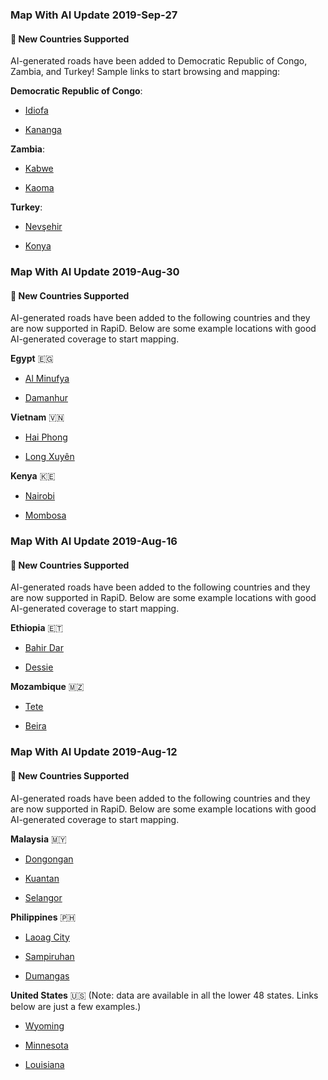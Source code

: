 ### Map With AI Update 2019-Sep-27

#### :tada: New Countries Supported

AI-generated roads have been added to Democratic Republic of Congo, Zambia, and Turkey! Sample links to start browsing and mapping:

**Democratic Republic of Congo**:

* [Idiofa](https://mapwith.ai/rapid#background=Maxar-FB&disable_features=boundaries&map=16.10/-4.96569/19.56986)

* [Kananga](https://mapwith.ai/rapid#background=Maxar-FB&disable_features=boundaries&map=17.00/-5.91754/22.43409)

**Zambia**:

* [Kabwe](https://mapwith.ai/rapid#background=Maxar-FB&disable_features=boundaries&map=16.00/-14.4705/28.4376)

* [Kaoma](https://mapwith.ai/rapid#background=Maxar-FB&disable_features=boundaries&map=16.00/-14.8122/24.7940)

**Turkey**:

* [Nevşehir](https://mapwith.ai/rapid#background=Maxar-FB&disable_features=boundaries&map=17.00/38.62613/34.71397)

* [Konya](https://mapwith.ai/rapid#background=Maxar-FB&disable_features=boundaries&map=16.16/38.03435/33.07530)

### Map With AI Update 2019-Aug-30

#### :tada: New Countries Supported

AI-generated roads have been added to the following countries and they are now supported in RapiD. Below are some example locations with good AI-generated coverage to start mapping.

**Egypt** :egypt:

* [Al Minufya](https://mapwith.ai/rapid#background=Maxar-FB&disable_features=boundaries&id=w94172900&map=16.70/30.55540/31.01368)

* [Damanhur](https://mapwith.ai/rapid#background=Maxar-FB&disable_features=boundaries&id=n299499376&map=16.49/31.03644/30.46920)

**Vietnam** :vietnam:

* [Hai Phong](https://mapwith.ai/rapid#background=Maxar-FB&disable_features=boundaries&map=16.00/20.8910/106.6702)

* [Long Xuyên](https://mapwith.ai/rapid#background=Maxar-FB&disable_features=boundaries&map=16.03/10.36448/105.43923)

**Kenya** :kenya:

* [Nairobi](https://mapwith.ai/rapid#background=Maxar-FB&disable_features=boundaries&map=13.07/-1.2387/36.8042)

* [Mombosa](https://mapwith.ai/rapid#background=Maxar-FB&disable_features=boundaries&map=16.00/-4.05437/39.66727)

### Map With AI Update 2019-Aug-16

#### :tada: New Countries Supported

AI-generated roads have been added to the following countries and they are now supported in RapiD. Below are some example locations with good AI-generated coverage to start mapping.

**Ethiopia** :ethiopia:

* [Bahir Dar](https://mapwith.ai/rapid#background=Maxar-FB&disable_features=boundaries&map=16.00/11.5827/37.3943)

* [Dessie](https://mapwith.ai/rapid#background=Maxar-FB&disable_features=boundaries&map=16.00/11.1232/39.6337)

**Mozambique** :mozambique:

* [Tete](https://mapwith.ai/rapid#background=Maxar-FB&disable_features=boundaries&map=16.00/-16.1524/33.6041)

* [Beira](https://mapwith.ai/rapid#background=Maxar-FB&disable_features=boundaries&map=16.00/-19.8325/34.8883)


### Map With AI Update 2019-Aug-12

#### :tada: New Countries Supported

AI-generated roads have been added to the following countries and they are now supported in RapiD. Below are some example locations with good AI-generated coverage to start mapping.

**Malaysia** :malaysia:

* [Dongongan](https://mapwith.ai/rapid#background=Maxar-FB&disable_features=boundaries&map=16.00/5.8714/116.0837)

* [Kuantan](https://mapwith.ai/rapid#background=Maxar-FB&disable_features=boundaries&map=16.01/3.79139/103.25201)

* [Selangor](https://mapwith.ai/rapid#background=Maxar-FB&disable_features=boundaries&map=16.00/3.1475/101.4154)

**Philippines** :philippines:

* [Laoag City](https://mapwith.ai/rapid#background=Maxar-FB&disable_features=boundaries&map=16.00/18.1859/120.5808)

* [Sampiruhan](https://mapwith.ai/rapid#background=Maxar-FB&disable_features=boundaries&map=16.93/14.22065/121.17985)

* [Dumangas](https://mapwith.ai/rapid#background=Maxar-FB&disable_features=boundaries&map=16.31/10.81954/122.70940)

**United States** :us: (Note: data are available in all the lower 48 states. Links below are just a few examples.)

* [Wyoming](https://mapwith.ai/rapid#background=Maxar-FB&disable_features=boundaries&map=16.00/41.1493/-104.8316)

* [Minnesota](https://mapwith.ai/rapid#background=Maxar-FB&disable_features=boundaries&map=16.58/45.56126/-94.32213)

* [Louisiana](https://mapwith.ai/rapid#background=Maxar-FB&disable_features=boundaries&map=16.59/30.47076/-91.17040)

